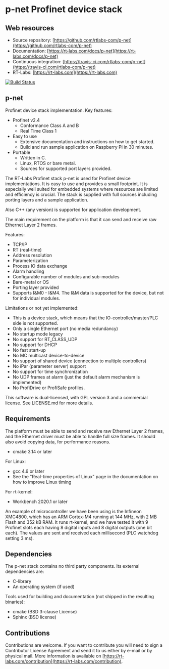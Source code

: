 p-net Profinet device stack
===========================

Web resources
-------------

* Source repository: [https://github.com/rtlabs-com/p-net](https://github.com/rtlabs-com/p-net)
* Documentation: [https://rt-labs.com/docs/p-net](https://rt-labs.com/docs/p-net)
* Continuous integration: [https://travis-ci.com/rtlabs-com/p-net](https://travis-ci.com/rtlabs-com/p-net)
* RT-Labs: [https://rt-labs.com](https://rt-labs.com)

[![Build Status](https://api.travis-ci.com/rtlabs-com/p-net.svg?branch=master)](https://travis-ci.com/rtlabs-com/p-net)

p-net
-----
Profinet device stack implementation. Key features:
* Profinet v2.4
  * Conformance Class A and B
  * Real Time Class 1
* Easy to use
  * Extensive documentation and instructions on how to get started.
  * Build and run sample application on Raspberry Pi in 30 minutes.
* Portable
  * Written in C.
  * Linux, RTOS or bare metal.
  * Sources for supported port layers provided.

The RT-Labs Profinet stack p-net is used for Profinet device
implementations. It is easy to use and provides a small footprint. It
is especially well suited for embedded systems where resources are
limited and efficiency is crucial.
The stack is supplied with full sources including porting
layers and a sample application.

Also C++ (any version) is supported for application development.

The main requirement on the platform
is that it can send and receive raw Ethernet Layer 2 frames.

Features:

 * TCP/IP
 * RT (real-time)
 * Address resolution
 * Parameterization
 * Process IO data exchange
 * Alarm handling
 * Configurable number of modules and sub-modules
 * Bare-metal or OS
 * Porting layer provided
 * Supports I&M0 - I&M4. The I&M data is supported for the device, but not for individual modules.

Limitations or not yet implemented:

* This is a device stack, which means that the IO-controller/master/PLC side is not supported.
* Only a single Ethernet port (no media redundancy)
* No startup mode legacy
* No support for RT_CLASS_UDP
* No support for DHCP
* No fast start-up
* No MC multicast device-to-device
* No support of shared device (connection to multiple controllers)
* No iPar (parameter server) support
* No support for time synchronization
* No UDP frames at alarm (just the default alarm mechanism is implemented)
* No ProfiDrive or ProfiSafe profiles.

This software is dual-licensed, with GPL version 3 and a commercial license.
See LICENSE.md for more details.


Requirements
------------
The platform must be able to send and receive raw Ethernet Layer 2 frames,
and the Ethernet driver must be able to handle full size frames. It
should also avoid copying data, for performance reasons.

* cmake 3.14 or later

For Linux:

* gcc 4.6 or later
* See the "Real-time properties of Linux" page in the documentation on how to
  improve Linux timing

For rt-kernel:

* Workbench 2020.1 or later

An example of microcontroller we have been using is the Infineon XMC4800,
which has an ARM Cortex-M4 running at 144 MHz, with 2 MB Flash and 352 kB RAM.
It runs rt-kernel, and we have tested it with 9 Profinet slots each
having 8 digital inputs and 8 digital outputs (one bit each). The values are
sent and received each millisecond (PLC watchdog setting 3 ms).


Dependencies
------------
The p-net stack contains no third party components. Its external dependencies are:

* C-library
* An operating system (if used)

Tools used for building and documentation (not shipped in the resulting binaries):

* cmake (BSD 3-clause License)
* Sphinx (BSD license)


Contributions
--------------
Contributions are welcome. If you want to contribute you will need to
sign a Contributor License Agreement and send it to us either by
e-mail or by physical mail. More information is available
on [https://rt-labs.com/contribution](https://rt-labs.com/contribution).
